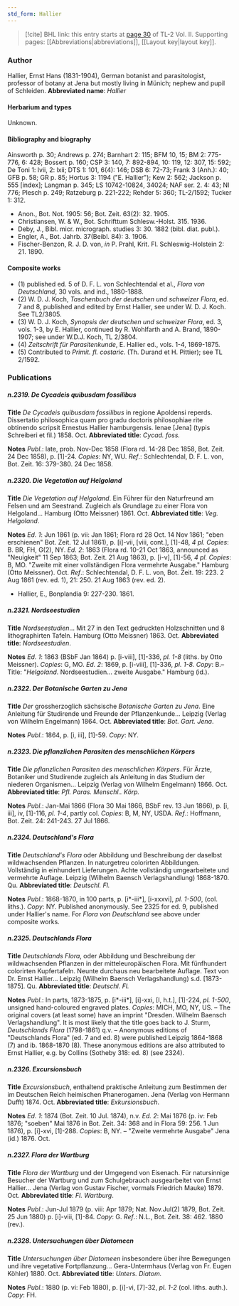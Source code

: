 ```yaml
---
std_form: Hallier
---
```


> [!cite] BHL link: this entry starts at [page 30](https://www.biodiversitylibrary.org/page/33068272) of TL-2 Vol. II.
> Supporting pages: [[Abbreviations|abbreviations]], [[Layout key|layout key]].

### Author

Hallier, Ernst Hans (1831-1904), German botanist and parasitologist, professor of botany at Jena but mostly living in Münich; nephew and pupil of Schleiden. 
**Abbreviated name**: *Hallier*

#### Herbarium and types

Unknown.

#### Bibliography and biography

Ainsworth p. 30; Andrews p. 274; Barnhart 2: 115; BFM 10, 15; BM 2: 775-776, 6: 428; Bossert p. 160; CSP 3: 140, 7: 892-894, 10: 119, 12: 307, 15: 592; De Toni 1: lvii, 2: lxii; DTS 1: 101, 6(4): 146; DSB 6: 72-73; Frank 3 (Anh.): 40; GFB p. 58; GR p. 85; Hortus 3: 1194 ("E. Hallier"); Kew 2: 562; Jackson p. 555 \[index\]; Langman p. 345; LS 10742-10824, 34024; NAF ser. 2. 4: 43; NI 776; Plesch p. 249; Ratzeburg p. 221-222; Rehder 5: 360; TL-2/1592; Tucker 1: 312.
- Anon., Bot. Not. 1905: 56; Bot. Zeit. 63(2): 32. 1905.
- Christiansen, W. & W., Bot. Schrifttum Schlesw.-Holst. 315. 1936.
- Deby, J., Bibl. micr. micrograph. studies 3: 30. 1882 (bibl. diat. publ.).
- Engler, A., Bot. Jahrb. 37(Beibl. 84): 3. 1906.
- Fischer-Benzon, R. J. D. von, *in* P. Prahl, Krit. Fl. Schleswig-Holstein 2: 21. 1890.

#### Composite works

- (1) published ed. 5 of D. F. L. von Schlechtendal et al., *Flora von Deutschland*, 30 vols. and ind., 1880-1888.
- (2) W. D. J. Koch, *Taschenbuch der deutschen und schweizer Flora*, ed. 7 and 8, published and edited by Ernst Hallier, see under W. D. J. Koch. See TL2/3805.
- (3) W. D. J. Koch, *Synopsis der deutschen und schweizer Flora*, ed. 3, vols. 1-3, by E. Hallier, continued by R. Wohlfarth and A. Brand, 1890-1907; see under W.D.J. Koch, TL 2/3804.
- (4) *Zeitschrift für Parasitenkunde*, E. Hallier ed., vols. 1-4, 1869-1875.
- (5) Contributed to *Primit. fl. costaric.* (Th. Durand et H. Pittier); see TL 2/1592.

### Publications

##### n.2319. De Cycadeis quibusdam fossilibus

**Title**
*De Cycadeis quibusdam fossilibus* in regione Apoldensi reperds. Dissertatio philosophica quam pro gradu doctoris philosophiae rite obtinendo scripsit Ernestus Hallier hamburgensis. Ienae \[Jena\] (typis Schreiberi et fil.) 1858. Oct.
**Abbreviated title**: *Cycad. foss.*

**Notes**
*Publ*.: late, prob. Nov-Dec 1858 (Flora rd. 14-28 Dec 1858, Bot. Zeit. 24 Dec 1858), p. \[1\]-24.
*Copies*: NY, WU.
*Ref*.: Schlechtendal, D. F. L. von, Bot. Zeit. 16: 379-380. 24 Dec 1858.

##### n.2320. Die Vegetation auf Helgoland

**Title**
*Die Vegetation auf Helgoland*. Ein Führer für den Naturfreund am Felsen und am Seestrand. Zugleich als Grundlage zu einer Flora von Helgoland... Hamburg (Otto Meissner) 1861. Oct.
**Abbreviated title**: *Veg. Helgoland*.

**Notes**
*Ed. 1*: Jun 1861 (p. vii: Jan 1861; Flora rd 28 Oct. 14 Nov 1861; "eben erschienen" Bot. Zeit. 12 Jul 1861), p. \[i\]-vii, \[viii, cont.\], \[1\]-48, *4 pl. Copies*: B. BR, FH, G(2), NY.
*Ed. 2*: 1863 (Flora rd. 10-21 Oct 1863, announced as "Neuigkeit" 11 Sep 1863; Bot. Zeit. 21 Aug 1863), p. \[i-v\], \[1\]-56, *4 pl. Copies*: B, MO. "Zweite mit einer vollständigen Flora vermehrte Ausgabe." Hamburg (Otto Meissner). Oct.
*Ref*.: Schlechtendal, D. F. L. von, Bot. Zeit. 19: 223. 2 Aug 1861 (rev. ed. 1), 21: 250. 21 Aug 1863 (rev. ed. 2).
- Hallier, E., Bonplandia 9: 227-230. 1861.

##### n.2321. Nordseestudien

**Title**
*Nordseestudien*... Mit 27 in den Text gedruckten Holzschnitten und 8 lithographirten Tafeln. Hamburg (Otto Meissner) 1863. Oct.
**Abbreviated title**: *Nordseestudien*.

**Notes**
*Ed. 1*: 1863 (BSbF Jan 1864) p. \[i-viii\], \[1\]-336, *pl. 1-8* (liths. by Otto Meissner). *Copies*: G, MO.
*Ed. 2*: 1869, p. \[i-viii\], \[1\]-336, *pl. 1-8. Copy*: B.– Title: "*Helgoland*. Nordseestudien... zweite Ausgabe." Hamburg (id.).

##### n.2322. Der Botanische Garten zu Jena

**Title**
*Der* grossherzoglich sächsische *Botanische Garten zu Jena*. Eine Anleitung für Studirende und Freunde der Pflanzenkunde... Leipzig (Verlag von Wilhelm Engelmann) 1864. Oct.
**Abbreviated title**: *Bot. Gart. Jena*.

**Notes**
*Publ*.: 1864, p. \[i, iii\], \[1\]-59. *Copy*: NY.

##### n.2323. Die pflanzlichen Parasiten des menschlichen Körpers

**Title**
*Die pflanzlichen Parasiten des menschlichen Körpers*. Für Ärzte, Botaniker und Studirende zugleich als Anleitung in das Studium der niederen Organismen... Leipzig (Verlag von Wilhelm Engelmann) 1866. Oct.
**Abbreviated title**: *Pfl. Paras. Menschl.. Körp.*

**Notes**
*Publ*.: Jan-Mai 1866 (Flora 30 Mai 1866, BSbF rev. 13 Jun 1866), p. \[i, iii\], iv, \[1\]-116, *pl. 1-4*, partly col. *Copies*: B, M, NY, USDA.
*Ref*.: Hoffmann, Bot. Zeit. 24: 241-243. 27 Jul 1866.

##### n.2324. Deutschland's Flora

**Title**
*Deutschland's Flora* oder Abbildung und Beschreibung der daselbst wildwachsenden Pflanzen. In naturgetreu colorirten Abbildungen. Vollständig in einhundert Lieferungen. Achte vollständig umgearbeitete und vermehrte Auflage. Leipzig (Wilhelm Baensch Verlagshandlung) 1868-1870. Qu.
**Abbreviated title**: *Deutschl. Fl.*

**Notes**
*Publ*.: 1868-1870, in 100 parts, p. \[i\*-iii\*\], \[i-xxxvi\], *pl. 1-500*, (col. liths.). *Copy*: NY. Published anonymously. See 2325 for ed. 9, published under Hallier's name. For *Flora von Deutschland* see above under composite works.

##### n.2325. Deutschlands Flora

**Title**
*Deutschlands Flora*, oder Abbildung und Beschreibung der wildwachsenden Pflanzen in der mitteleuropäischen Flora. Mit fünfhundert colorirten Kupfertafeln. Neunte durchaus neu bearbeitete Auflage. Text von Dr. Ernst Hallier... Leipzig (Wilhelm Baensch Verlagshandlung) s.d. \[1873-1875\]. Qu.
**Abbreviated title**: *Deutschl. Fl.*

**Notes**
*Publ*.: In parts, 1873-1875, p. \[i\*-iii\*\], \[i\]-xxi, \[I, h.t.\], \[1\]-224, *pl. 1-500*, unsigned hand-coloured engraved plates. *Copies*: MICH, MO, NY, US. – The original covers (at least some) have an imprint "Dresden. Wilhelm Baensch Verlagshandlung".
It is most likely that the title goes back to J. Sturm, *Deutschlands Flora* (1798-1861) q.v. – Anonymous editions of "Deutschlands Flora" (ed. 7 and ed. 8) were published Leipzig 1864-1868 (7) and ib. 1868-1870 (8). These anonymous editions are also attributed to Ernst Hallier, e.g. by Collins (Sotheby 318: ed. 8) (see 2324).

##### n.2326. Excursionsbuch

**Title**
*Excursionsbuch*, enthaltend praktische Anleitung zum Bestimmen der im Deutschen Reich heimischen Phanerogamen. Jena (Verlag von Hermann Dufft) 1874. Oct.
**Abbreviated title**: *Exkursionsbuch*.

**Notes**
*Ed. 1*: 1874 (Bot. Zeit. 10 Jul. 1874), n.v.
*Ed. 2*: Mai 1876 (p. iv: Feb 1876; "soeben" Mai 1876 in Bot. Zeit. 34: 368 and in Flora 59: 256. 1 Jun 1876), p. \[i\]-xvi, \[1\]-288. *Copies*: B, NY. – "Zweite vermehrte Ausgabe" Jena (id.) 1876. Oct.

##### n.2327. Flora der Wartburg

**Title**
*Flora der Wartburg* und der Umgegend von Eisenach. Für natursinnige Besucher der Wartburg und zum Schulgebrauch ausgearbeitet von Ernst Hallier... Jena (Verlag von Gustav Fischer, vormals Friedrich Mauke) 1879. Oct.
**Abbreviated title**: *Fl. Wartburg*.

**Notes**
*Publ*.: Jun-Jul 1879 (p. viii: Apr 1879; Nat. Nov.Jul(2) 1879, Bot. Zeit. 25 Jun 1880) p. \[i\]-viii, \[1\]-84. *Copy*: G.
*Ref*.: N.L., Bot. Zeit. 38: 462. 1880 (rev.).

##### n.2328. Untersuchungen über Diatomeen

**Title**
*Untersuchungen über Diatomeen* insbesondere über ihre Bewegungen und ihre vegetative Fortpflanzung... Gera-Untermhaus (Verlag von Fr. Eugen Köhler) 1880. Oct.
**Abbreviated title**: *Unters. Diatom.*

**Notes**
*Publ*.: 1880 (p. vi: Feb 1880), p. \[i\]-vi, \[7\]-32, *pl. 1-2* (col. liths. auth.). *Copy*: FH.

